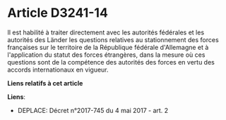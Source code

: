 # Article D3241-14

Il est habilité à traiter directement avec les autorités fédérales et les autorités des Länder les questions relatives au
stationnement des forces françaises sur le territoire de la République fédérale d'Allemagne et à l'application du statut des
forces étrangères, dans la mesure où ces questions sont de la compétence des autorités des forces en vertu des accords
internationaux en vigueur.

**Liens relatifs à cet article**

**Liens**:

  - DEPLACE: Décret n°2017-745 du 4 mai 2017 - art. 2
